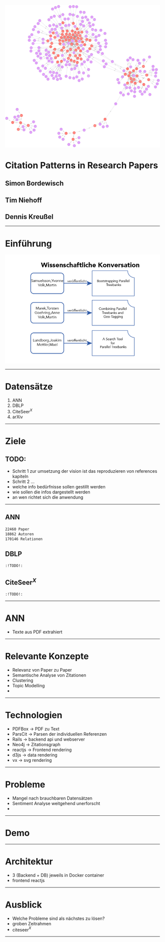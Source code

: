 <!-- $theme: invert -->

![bg](graph.svg)
# Citation Patterns in Research Papers


## Simon Bordewisch
## Tim Niehoff
## Dennis Kreußel

---

# Einführung

![](img/1x/science_conversation.png)

---
<!-- page_number: true -->
# Datensätze

1. ANN
2. DBLP
3. CiteSeer$^{X}$
4. arXiv

---

# Ziele

## TODO: 
* Schritt 1 zur umsetzung der vision ist das reproduzieren von references kapiteln
* Schritt 2 ...
* welche info bedürfnisse sollen gestillt werden
* wie sollen die infos dargestellt werden
* an wen richtet sich die anwendung

---

## ANN
	22460 Paper 
    18862 Autoren
    170146 Relationen
## DBLP
	:!TODO!:
## CiteSeer$^{X}$
	:!TODO!:
---

# ANN 

* Texte aus PDF extrahiert

---

# Relevante Konzepte

* Relevanz von Paper zu Paper
* Semantische Analyse von Zitationen
* Clustering
* Topic Modelling
* 

---

# Technologien

* PDFBox → PDF zu Text
* ParsCit → Parsen der individuellen Referenzen
* Rails → backend api und webserver 
* Neo4j → Zitationsgraph
* reactjs → Frontend rendering
* d3js → data rendering
* vx → svg rendering

---
# Probleme
* Mangel nach brauchbaren Datensätzen
* Sentiment Analyse weitgehend unerforscht
* 

---

# Demo
---

# Architektur

* 3 (Backend + DB) jeweils in Docker container
* frontend reactjs 

---

# Ausblick

* Welche Probleme sind als nächstes zu lösen?
* groben Zeitrahmen
* citeseer$^{X}$

---